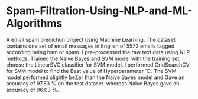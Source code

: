 # Spam-Filtration-Using-NLP-and-ML-Algorithms
A email spam prediction project using Machine Learning.
The dataset contains one set of email messages
in English of 5572 emails tagged according being ham
or spam.
I pre-processed the raw text data using NLP methods.
Trained the Naive Bayes and SVM model with the
training set. I choose the LinearSVC classifier for SVM
model. I performed GridSearchCV for SVM model to
find the Best value of Hyperparameter ‘C’. The SVM
model performed slightly beƩer than the Naive Bayes
model and Gave an accuracy of 97.83 % on the test
dataset. whereas Naive Bayes gave an accuracy of
96.03 %.
